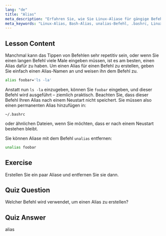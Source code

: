 ```yaml
---
lang: "de"
title: "Alias"
meta_description: "Erfahren Sie, wie Sie Linux-Aliase für gängige Befehle erstellen und verwalten. Entdecken Sie die temporäre und permanente Alias-Einrichtung in .bashrc. Verbessern Sie Ihre Effizienz in der Befehlszeile!"
meta_keywords: "Linux-Alias, Bash-Alias, unalias-Befehl, .bashrc, Linux-Tutorial, Befehlszeile, Linux für Anfänger, Linux-Anleitung"
---
```


## Lesson Content

Manchmal kann das Tippen von Befehlen sehr repetitiv sein, oder wenn Sie einen langen Befehl viele Male eingeben müssen, ist es am besten, einen Alias dafür zu haben. Um einen Alias für einen Befehl zu erstellen, geben Sie einfach einen Alias-Namen an und weisen ihn dem Befehl zu.

```bash
alias foobar='ls -la'
```

Anstatt nun `ls -la` einzugeben, können Sie `foobar` eingeben, und dieser Befehl wird ausgeführt – ziemlich praktisch. Beachten Sie, dass dieser Befehl Ihren Alias nach einem Neustart nicht speichert. Sie müssen also einen permanenten Alias hinzufügen in:

```plaintext
~/.bashrc
```

oder ähnlichen Dateien, wenn Sie möchten, dass er nach einem Neustart bestehen bleibt.

Sie können Aliase mit dem Befehl `unalias` entfernen:

```bash
unalias foobar
```

## Exercise

Erstellen Sie ein paar Aliase und entfernen Sie sie dann.

## Quiz Question

Welcher Befehl wird verwendet, um einen Alias zu erstellen?

## Quiz Answer

alias
